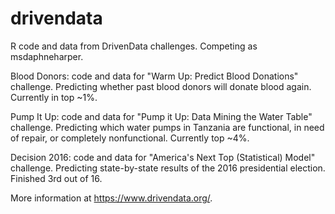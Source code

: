 # drivendata
R code and data from DrivenData challenges. Competing as msdaphneharper.

Blood Donors: code and data for "Warm Up: Predict Blood Donations" challenge.
Predicting whether past blood donors will donate blood again. Currently in top ~1%.

Pump It Up: code and data for "Pump it Up: Data Mining the Water Table" challenge.
Predicting which water pumps in Tanzania are functional, in need of repair, or completely nonfunctional. Currently top ~4%.

Decision 2016: code and data for "America's Next Top (Statistical) Model" challenge.
Predicting state-by-state results of the 2016 presidential election. Finished 3rd out of 16.

More information at https://www.drivendata.org/.
